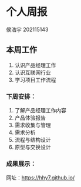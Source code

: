 # 个人周报

侯浩宇 202115143

## 本周工作

1. 认识产品经理工作
2. 认识互联网行业
2. 学习项目工作流程

### 下周安排：

1. 了解产品经理工作内容
2. 产品体验报告
3. 需求收集与管理
4. 需求分析
5. 流程与结构设计
6. 原型与交换设计

### 成果展示：

网址：https://hhy7.github.io/